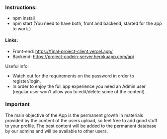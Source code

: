 ### Instructions:
- npm install
- npm start (You need to have both, front and backend, started for the app to work.)

#### Links:
- Front-end: https://final-project-client.vercel.app/
- Backend:   https://project-codein-server.herokuapp.com/api

Useful info:
- Watch out for the requirements on the password in order to register/login.
- In order to enjoy the full app experience you need an Admin user (regular user won't allow you to edit/delete some of the content). 

### Important 
The main objective of the App is the permanent growth in materials provided by the content of the users upload, so feel free to add good stuff to your profile. The best content will be added to the permanent database by our admins and will be available to other users.


